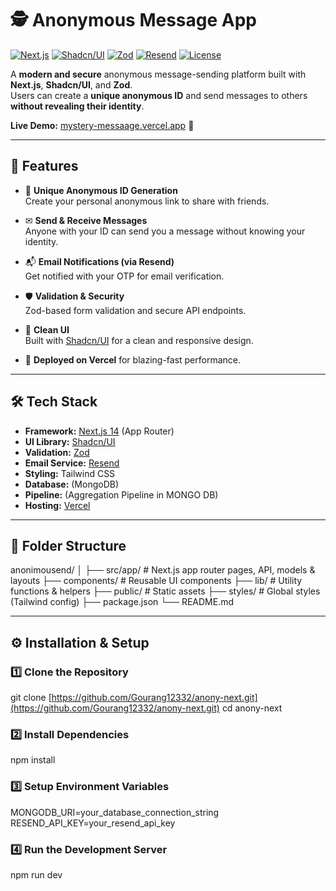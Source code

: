 <div>

# 🕵️ Anonymous Message App

[![Next.js](https://img.shields.io/badge/Next.js-15-black)](https://nextjs.org/)
[![Shadcn/UI](https://img.shields.io/badge/UI-Shadcn%2FUI-blueviolet)](https://ui.shadcn.com/)
[![Zod](https://img.shields.io/badge/Validation-Zod-brightgreen)](https://zod.dev/)
[![Resend](https://img.shields.io/badge/Email-Resend-orange)](https://resend.com/)
[![License](https://img.shields.io/badge/License-MIT-lightgrey)](LICENSE)

A **modern and secure** anonymous message-sending platform built with **Next.js**, **Shadcn/UI**, and **Zod**.  
Users can create a **unique anonymous ID** and send messages to others **without revealing their identity**.

**Live Demo:** [mystery-messaage.vercel.app](https://mystery-messaage.vercel.app/) 🚀

---

## 📌 Features

- 🔑 **Unique Anonymous ID Generation**  
  Create your personal anonymous link to share with friends.

- ✉ **Send & Receive Messages**  
  Anyone with your ID can send you a message without knowing your identity.

- 📬 **Email Notifications (via Resend)**  
  Get notified with your OTP for email verification.

- 🛡 **Validation & Security**  
  Zod-based form validation and secure API endpoints.

- 🎨 **Clean UI**  
  Built with [Shadcn/UI](https://ui.shadcn.com/) for a clean and responsive design.

- 🚀 **Deployed on Vercel** for blazing-fast performance.

---

## 🛠 Tech Stack

- **Framework:** [Next.js 14](https://nextjs.org/) (App Router)
- **UI Library:** [Shadcn/UI](https://ui.shadcn.com/)
- **Validation:** [Zod](https://zod.dev/)
- **Email Service:** [Resend](https://resend.com/)
- **Styling:** Tailwind CSS
- **Database:** (MongoDB)
- **Pipeline:** (Aggregation Pipeline in MONGO DB)
- **Hosting:** [Vercel](https://vercel.com/)
  
---

## 📂 Folder Structure
anonimousend/
│
├── src/app/          # Next.js app router pages, API, models & layouts
├── components/       # Reusable UI components
├── lib/              # Utility functions & helpers
├── public/           # Static assets
├── styles/           # Global styles (Tailwind config)
├── package.json
└── README.md


---

## ⚙️ Installation & Setup

### 1️⃣ Clone the Repository
git clone [https://github.com/Gourang12332/anony-next.git](https://github.com/Gourang12332/anony-next.git)
cd anony-next

### 2️⃣ Install Dependencies
npm install

### 3️⃣ Setup Environment Variables
MONGODB_URI=your_database_connection_string
RESEND_API_KEY=your_resend_api_key

### 4️⃣ Run the Development Server
npm run dev

